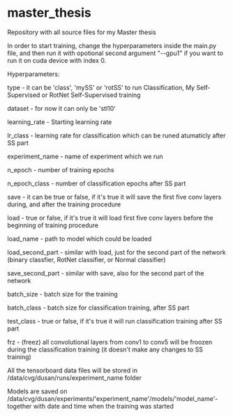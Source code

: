# master_thesis
Repository with all source files for my Master thesis

In order to start training, change the hyperparameters 
inside the main.py file, and then run it with opotional 
second argument "--gpu1" if you want to run it on cuda device with index 0.

Hyperparameters:

type  - it can be 'class', 'mySS' or 'rotSS' to run Classification, My Self-Supervised or RotNet Self-Supervised training

dataset - for now it can only be 'stl10'

learning_rate - Starting learning rate

lr_class - learning rate for classification which can be runed atumaticly after SS part

experiment_name - name of experiment which we run

n_epoch - number of training epochs

n_epoch_class - number of classification epochs after SS part

save - it can be true or false, if it's true it will save the first five conv layers during, and after the training procedure

load - true or false, if it's true it will load first five conv layers before the beginning of training procedure

load_name - path to model which could be loaded

load_second_part - similar with load, just for the second part of the network (binary classfier, 
RotNet classifier, or Normal classifier)

save_second_part - similar with save, also for the second part of the network

batch_size - batch size for the training

batch_class - batch size for classification training, after SS part

test_class - true or false, if it's true it will run classification training after SS part

frz - (freez) all convolutional layers from conv1 to conv5 will be froozen during the classification 
training (it doesn't make any changes to SS training)


All the tensorboard data files will be stored in /data/cvg/dusan/runs/experiment_name folder

Models are saved on /data/cvg/dusan/experiments/'experiment_name'/models/'model_name'-together 
with date and time when the training was started
